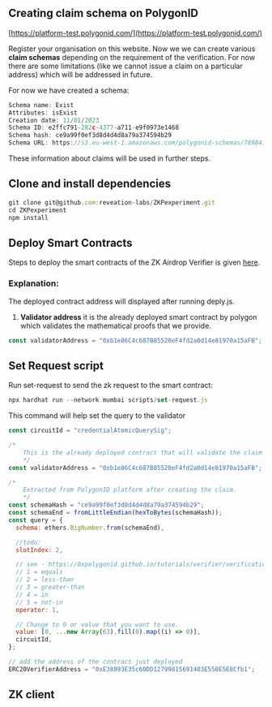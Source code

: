 ## Creating claim schema on PolygonID

[https://platform-test.polygonid.com/](https://platform-test.polygonid.com/)

Register your organisation on this website. Now we we can create various **claim schemas** depending on the requirement of the verification. For now there are some limitations (like we cannot issue a claim on a particular address) which will be addressed in future.

For now we have created a schema:

```jsx
Schema name: Exist
Attributes: isExist
Creation date: 11/01/2023
Schema ID: e2ffc791-282c-4377-a711-e9f0973e1468
Schema hash: ce9a99f0ef3d8d4d4d8a79a374594b29
Schema URL: https://s3.eu-west-1.amazonaws.com/polygonid-schemas/78984125-1cb1-4f5a-8807-bd6092193b93.json-ld
```

These information about claims will be used in further steps.

## Clone and install dependencies

```jsx
git clone git@github.com:reveation-labs/ZKPexperiment.git
cd ZKPexperiment
npm install
```

## Deploy Smart Contracts

Steps to deploy the smart contracts of the ZK Airdrop Verifier is given [here](https://github.com/reveation-labs/ZKPexperiment/blob/master/on-chain-verification/README.md).

### Explanation:

The deployed contract address will displayed after running deply.js.

1. **Validator address** it is the already deployed smart contract by polygon which validates the mathematical proofs that we provide.

```jsx
const validatorAddress = "0xb1e86C4c687B85520eF4fd2a0d14e81970a15aFB";
```

## Set Request script

Run set-request to send the zk request to the smart contract:

```jsx
npx hardhat run --network mumbai scripts/set-request.js
```

This command will help set the query to the validator

```jsx
const circuitId = "credentialAtomicQuerySig";

/*
	This is the already deployed contract that will validate the claim query according to the protocol.
	*/
const validatorAddress = "0xb1e86C4c687B85520eF4fd2a0d14e81970a15aFB";

/*
	Extracted from PolygonID platform after creating the claim.
	*/
const schemaHash = "ce9a99f0ef3d8d4d4d8a79a374594b29";
const schemaEnd = fromLittleEndian(hexToBytes(schemaHash));
const query = {
  schema: ethers.BigNumber.from(schemaEnd),

  //todo:
  slotIndex: 2,

  // see - https://0xpolygonid.github.io/tutorials/verifier/verification-library/zk-query-language/
  // 1 = equals
  // 2 = less-than
  // 3 = greater-than
  // 4 = in
  // 5 = not-in
  operator: 1,

  // Change to 0 or value that you want to use.
  value: [0, ...new Array(63).fill(0).map((i) => 0)],
  circuitId,
};

// add the address of the contract just deployed
ERC20VerifierAddress = "0xE38993E35c60DD12799815691403E558E5E8Cfb1";
```

## ZK client
